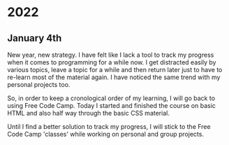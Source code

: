 # 2022

## January 4th

New year, new strategy. I have felt like I lack a tool to track my progress when it comes to programming for a while now. I get distracted easily by various topics, leave a topic for a while and then return later just to have to re-learn most of the material again. I have noticed the same trend with my personal projects too.

So, in order to keep a cronological order of my learning, I will go back to using Free Code Camp.
Today I started and finished the course on basic HTML and also half way through the basic CSS material.

Until I find a better solution to track my progress, I will stick to the Free Code Camp 'classes' while working on personal and group projects.
